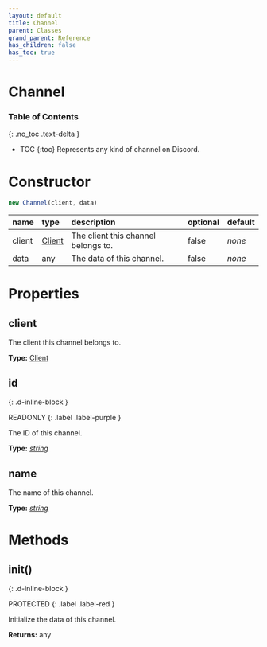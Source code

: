 ```yaml
---
layout: default
title: Channel
parent: Classes
grand_parent: Reference
has_children: false
has_toc: true
---
```


# Channel
### Table of Contents
{: .no_toc .text-delta }

- TOC
{:toc}
Represents any kind of channel on Discord.
# Constructor
```js
new Channel(client, data)
```

| name | type | description | optional | default |
|:-----|:-----|:------------|:---------|:--------|
| client | [Client](/ref/classes/Client) | The client this channel belongs to. | false | *none* |
| data | any | The data of this channel.  | false | *none* |

# Properties
## client
The client this channel belongs to.

**Type:** [Client](/ref/classes/Client)

## id
{: .d-inline-block }

READONLY
{: .label .label-purple }

The ID of this channel.

**Type:** *[string](https://developer.mozilla.org/en-US/docs/Web/JavaScript/Reference/Global_Objects/string)*

## name
The name of this channel.

**Type:** *[string](https://developer.mozilla.org/en-US/docs/Web/JavaScript/Reference/Global_Objects/string)*

# Methods
## init()
{: .d-inline-block }

PROTECTED
{: .label .label-red }

Initialize the data of this channel.

**Returns:** any

